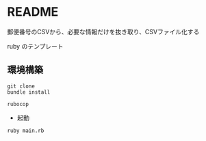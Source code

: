 # README

郵便番号のCSVから、必要な情報だけを抜き取り、CSVファイル化する

ruby のテンプレート

## 環境構築

```shell
git clone
bundle install

rubocop
```

- 起動

```shell
ruby main.rb
```
